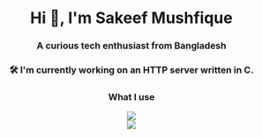 <h1 align="center">Hi 👋, I'm Sakeef Mushfique</h1>
<h3 align="center">A curious tech enthusiast from Bangladesh</h3>
<h3 align="center">🛠️ I'm currently working on an HTTP server written in C.</h3>

<h3 align="center">What I use</h3>
<p align="center">
<img src="https://skillicons.dev/icons?i=c,cpp,python,flask,lua,markdown"/> <br>
<img src="https://skillicons.dev/icons?i=neovim,sublime,bash,git,github,arch"/>
</p><br>

</p>

